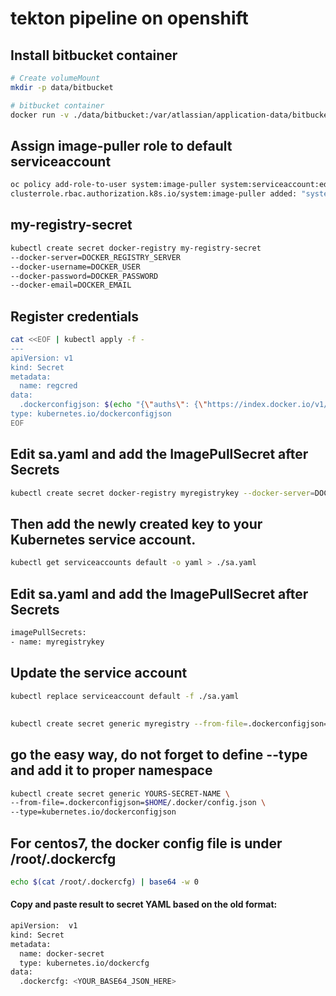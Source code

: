 # tekton pipeline on openshift
## Install bitbucket container
```bash
# Create volumeMount
mkdir -p data/bitbucket

# bitbucket container
docker run -v ./data/bitbucket:/var/atlassian/application-data/bitbucket --name="bitbucket" -d -p 7990:7990 -p 7999:7999 atlassian/bitbucket
```

## Assign image-puller role to default serviceaccount
```bash
oc policy add-role-to-user system:image-puller system:serviceaccount:education-dev:default -n education
clusterrole.rbac.authorization.k8s.io/system:image-puller added: "system:serviceaccount:education-dev:default"
```

## my-registry-secret
```bash
kubectl create secret docker-registry my-registry-secret
--docker-server=DOCKER_REGISTRY_SERVER
--docker-username=DOCKER_USER
--docker-password=DOCKER_PASSWORD
--docker-email=DOCKER_EMAIL
```

## Register credentials
```bash
cat <<EOF | kubectl apply -f -
---
apiVersion: v1
kind: Secret
metadata:
  name: regcred
data:
  .dockerconfigjson: $(echo "{\"auths\": {\"https://index.docker.io/v1/\": {\"auth\": \"$(echo "janedoe:xxxxxxxxxxx" | base64)\"}}}" | base64)
type: kubernetes.io/dockerconfigjson
EOF
```

## Edit sa.yaml and add the ImagePullSecret after Secrets
```bash
kubectl create secret docker-registry myregistrykey --docker-server=DOCKER_REGISTRY_SERVER --docker-username=DOCKER_USER --docker-password=DOCKER_PASSWORD --docker-email=DOCKER_EMAIL
```

## Then add the newly created key to your Kubernetes service account.
```bash
kubectl get serviceaccounts default -o yaml > ./sa.yaml
```

## Edit sa.yaml and add the ImagePullSecret after Secrets
```bash
imagePullSecrets:
- name: myregistrykey
```

## Update the service account

```bash
kubectl replace serviceaccount default -f ./sa.yaml
```

##
```bash
kubectl create secret generic myregistry --from-file=.dockerconfigjson=$HOME/.docker/config.json
```

## go the easy way, do not forget to define --type and add it to proper namespace
```bash
kubectl create secret generic YOURS-SECRET-NAME \
--from-file=.dockerconfigjson=$HOME/.docker/config.json \
--type=kubernetes.io/dockerconfigjson
```

## For centos7, the docker config file is under /root/.dockercfg
```bash
echo $(cat /root/.dockercfg) | base64 -w 0
```

#### Copy and paste result to secret YAML based on the old format:
```bash
apiVersion:  v1
kind: Secret
metadata:
  name: docker-secret
  type: kubernetes.io/dockercfg
data:
  .dockercfg: <YOUR_BASE64_JSON_HERE> 
```


